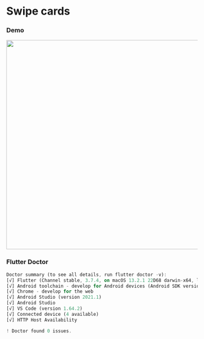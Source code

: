 # Swipe cards 

### Demo
<image src="attachments/demo.gif" height="550px"></image>


### Flutter Doctor
``` dart
Doctor summary (to see all details, run flutter doctor -v):
[√] Flutter (Channel stable, 3.7.4, on macOS 13.2.1 22D68 darwin-x64, locale en-PK)
[√] Android toolchain - develop for Android devices (Android SDK version 32.1.0-rc1)
[√] Chrome - develop for the web
[√] Android Studio (version 2021.1)
[√] Android Studio
[√] VS Code (version 1.64.2)
[√] Connected device (4 available)
[√] HTTP Host Availability

! Doctor found 0 issues.
```

